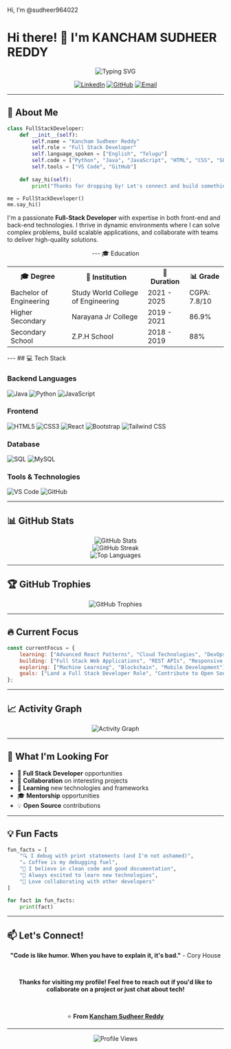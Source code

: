 Hi, I’m @sudheer964022 
# Hi there! 👋 I'm **KANCHAM SUDHEER REDDY**

<div align="center">
  <img src="https://readme-typing-svg.herokuapp.com?font=Fira+Code&pause=1000&color=2196F3&center=true&vCenter=true&width=435&lines=Full+Stack+Developer;Problem+Solver;Always+Learning+New+Things" alt="Typing SVG" />
</div>

<div align="center">
  
  [![LinkedIn](https://img.shields.io/badge/LinkedIn-0077B5?style=for-the-badge&logo=linkedin&logoColor=white)](https://www.linkedin.com/in/kancham-sudheer-reddy-0013342b7/?originalSubdomain=in)
  [![GitHub](https://img.shields.io/badge/GitHub-100000?style=for-the-badge&logo=github&logoColor=white)](https://github.com/sudheer964022)
  [![Email](https://img.shields.io/badge/Email-D14836?style=for-the-badge&logo=gmail&logoColor=white)](mailto:sudheerkancham4@gmail.com)
  
</div>

---

## 🚀 About Me

```python
class FullStackDeveloper:
    def __init__(self):
        self.name = "Kancham Sudheer Reddy"
        self.role = "Full Stack Developer"
        self.language_spoken = ["English", "Telugu"]
        self.code = ["Python", "Java", "JavaScript", "HTML", "CSS", "SQL", "MySQL"]
        self.tools = ["VS Code", "GitHub"]
        
    def say_hi(self):
        print("Thanks for dropping by! Let's connect and build something amazing together.")

me = FullStackDeveloper()
me.say_hi()
```

I'm a passionate **Full-Stack Developer** with expertise in both front-end and back-end technologies. I thrive in dynamic environments where I can solve complex problems, build scalable applications, and collaborate with teams to deliver high-quality solutions.
<div align="center">
  ---
🎓 Education
<table> <tr> <th>🎓 <b>Degree</b></th> <th>🏫 <b>Institution</b></th> <th>📅 <b>Duration</b></th> <th>📊 <b>Grade</b></th> </tr> <tr> <td>Bachelor of Engineering</td> <td>Study World College of Engineering</td> <td>2021 - 2025</td> <td>CGPA: 7.8/10</td> </tr> <tr> <td>Higher Secondary</td> <td>Narayana Jr College</td> <td>2019 - 2021</td> <td>86.9%</td> </tr> <tr> <td>Secondary School</td> <td>Z.P.H School</td> <td>2018 - 2019</td> <td>88%</td> </tr> </table> </div>
---
## 💻 Tech Stack

### **Backend Languages**
![Java](https://img.shields.io/badge/Java-ED8B00?style=for-the-badge&logo=java&logoColor=white)
![Python](https://img.shields.io/badge/Python-3776AB?style=for-the-badge&logo=python&logoColor=white)
![JavaScript](https://img.shields.io/badge/JavaScript-F7DF1E?style=for-the-badge&logo=javascript&logoColor=black)


### **Frontend**
![HTML5](https://img.shields.io/badge/HTML5-E34F26?style=for-the-badge&logo=html5&logoColor=white)
![CSS3](https://img.shields.io/badge/CSS3-1572B6?style=for-the-badge&logo=css3&logoColor=white)
![React](https://img.shields.io/badge/React-20232A?style=for-the-badge&logo=react&logoColor=61DAFB)
![Bootstrap](https://img.shields.io/badge/Bootstrap-563D7C?style=for-the-badge&logo=bootstrap&logoColor=white)
![Tailwind CSS](https://img.shields.io/badge/Tailwind_CSS-38B2AC?style=for-the-badge&logo=tailwind-css&logoColor=white)


### **Database**
![SQL](https://img.shields.io/badge/SQL-4479A1?style=for-the-badge&logo=mysql&logoColor=white)
![MySQL](https://img.shields.io/badge/MySQL-00000F?style=for-the-badge&logo=mysql&logoColor=white)

### **Tools & Technologies**
![VS Code](https://img.shields.io/badge/VS_Code-0078D4?style=for-the-badge&logo=visual%20studio%20code&logoColor=white)
![GitHub](https://img.shields.io/badge/GitHub-100000?style=for-the-badge&logo=github&logoColor=white)

---

## 📊 GitHub Stats

<div align="center">
  <img src="https://github-readme-stats.vercel.app/api?username=sudheer964022&show_icons=true&theme=radical" alt="GitHub Stats" />
</div>

<div align="center">
  <img src="https://github-readme-streak-stats.herokuapp.com/?user=sudheer964022&theme=radical" alt="GitHub Streak" />
</div>

<div align="center">
  <img src="https://github-readme-stats.vercel.app/api/top-langs/?username=sudheer964022&layout=compact&theme=radical" alt="Top Languages" />
</div>

---

## 🏆 GitHub Trophies

<div align="center">
  <img src="https://github-profile-trophy.vercel.app/?username=sudheer964022&theme=radical&no-frame=false&no-bg=true&margin-w=4" alt="GitHub Trophies" />
</div>

---

## 🔥 Current Focus

```javascript
const currentFocus = {
    learning: ["Advanced React Patterns", "Cloud Technologies", "DevOps"],
    building: ["Full Stack Web Applications", "REST APIs", "Responsive UIs"],
    exploring: ["Machine Learning", "Blockchain", "Mobile Development"],
    goals: ["Land a Full Stack Developer Role", "Contribute to Open Source", "Build SaaS Products"]
};
```

---

## 📈 Activity Graph

<div align="center">
  <img src="https://github-readme-activity-graph.vercel.app/graph?username=sudheer964022&theme=react-dark&bg_color=20232a&hide_border=true" alt="Activity Graph" />
</div>

---

## 🎯 What I'm Looking For

- 💼 **Full Stack Developer** opportunities
- 🤝 **Collaboration** on interesting projects
- 🌱 **Learning** new technologies and frameworks
- 🎓 **Mentorship** opportunities
- 💡 **Open Source** contributions

---

## 💡 Fun Facts

```python
fun_facts = [
    "🔍 I debug with print statements (and I'm not ashamed)",
    "☕ Coffee is my debugging fuel",
    "🎯 I believe in clean code and good documentation",
    "🚀 Always excited to learn new technologies",
    "🤝 Love collaborating with other developers"
]

for fact in fun_facts:
    print(fact)
```

---

## 📫 Let's Connect!

<div align="center">
  
  **"Code is like humor. When you have to explain it, it's bad."** - Cory House
  
  <br>
  
  **Thanks for visiting my profile! Feel free to reach out if you'd like to collaborate on a project or just chat about tech!**
  
  <br>
  
  ⭐ **From [Kancham Sudheer Reddy](https://github.com/sudheer964022)**
  
</div>

---

<div align="center">
  <img src="https://komarev.com/ghpvc/?username=sudheer964022&label=Profile%20views&color=0e75b6&style=flat" alt="Profile Views" />
</div>
